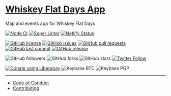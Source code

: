 # [Whiskey Flat Days App](https://whiskeyflatdays.com)
Map and events app for Whiskey Flat Days

<!-- [![Dependabot Status](https://api.dependabot.com/badges/status?host=github&repo=kernvalley/whiskey-flat-days)](https://dependabot.com) -->
[![Node CI](https://github.com/kernvalley/whiskey-flat-days/workflows/Node%20CI/badge.svg)](https://github.com/kernvalley/whiskey-flat-days/actions)
[![Super Linter](https://github.com/kernvalley/whiskey-flat-days/workflows/Lint%20Code%20Base/badge.svg)](https://github.com/kernvalley/whiskey-flat-days/actions?query=workflow%3A%22Lint+Code+Base%22)
[![Netlify Status](https://api.netlify.com/api/v1/badges/252539d1-4596-41e9-9d63-97a964822b25/deploy-status)](https://app.netlify.com/sites/infallible-galileo-ac41ee/deploys)

[![GitHub license](https://img.shields.io/github/license/kernvalley/whiskey-flat-days.svg)](https://github.com/kernvalley/whiskey-flat-days/blob/master/LICENSE)
[![GitHub issues](https://img.shields.io/github/issues/kernvalley/whiskey-flat-days.svg)](https://github.com/kernvalley/whiskey-flat-days/issues)
[![GitHub pull requests](https://img.shields.io/github/issues-pr/kernvalley/whiskey-flat-days.svg)](https://github.com/kernvalley/whiskey-flat-days/pulls)
[![GitHub last commit](https://img.shields.io/github/last-commit/kernvalley/whiskey-flat-days.svg)](https://github.com/kernvalley/whiskey-flat-days/commits/master)
[![GitHub release](https://img.shields.io/github/release/kernvalley/whiskey-flat-days.svg)](https://github.com/kernvalley/whiskey-flat-days/releases)

![GitHub followers](https://img.shields.io/github/followers/kernvalley.svg?style=social)
![GitHub forks](https://img.shields.io/github/forks/kernvalley/whiskey-flat-days.svg?style=social)
![GitHub stars](https://img.shields.io/github/stars/kernvalley/whiskey-flat-days.svg?style=social)
[![Twitter Follow](https://img.shields.io/twitter/follow/kern_valley.svg?style=social)](https://twitter.com/kern_valley)

[![Donate using Liberapay](https://img.shields.io/liberapay/receives/shgysk8zer0.svg?logo=liberapay)](https://liberapay.com/shgysk8zer0/donate "Donate using Liberapay")
![Keybase BTC](https://img.shields.io/keybase/btc/shgysk8zer0.svg)
![Keybase PGP](https://img.shields.io/keybase/pgp/shgysk8zer0.svg)
- - -

- [Code of Conduct](./.github/CODE_OF_CONDUCT.md)
- [Contributing](./.github/CONTRIBUTING.md)
<!-- - [Security Policy](./.github/SECURITY.md) -->
